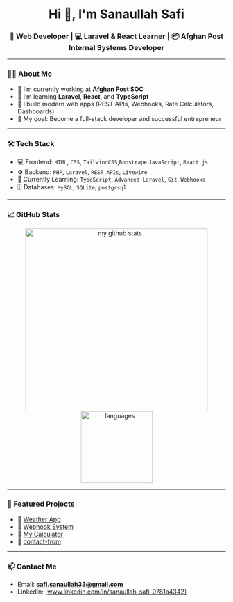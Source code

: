 <h1 align="center">Hi 👋, I'm Sanaullah Safi</h1>
<h3 align="center">🚀 Web Developer | 💻 Laravel & React Learner | 📦 Afghan Post Internal Systems Developer</h3>

---

### 👨‍💻 About Me

- 🔭 I’m currently working at **Afghan Post SOC**
- 🌱 I’m learning **Laravel**, **React**, and **TypeScript**
- 🚀 I build modern web apps (REST APIs, Webhooks, Rate Calculators, Dashboards)
- 🎯 My goal: Become a full-stack developer and successful entrepreneur


---

### 🛠️ Tech Stack

- 💻 Frontend: `HTML`, `CSS`, `TailwindCSS`,`Boostrape` `JavaScript`, `React.js`
- ⚙️ Backend: `PHP`, `Laravel`, `REST APIs`, `Livewire`
- 🧠 Currently Learning: `TypeScript`, `Advanced Laravel`, `Git`, `Webhooks`
- 🗄️ Databases: `MySQL`, `SQLite`, `postgrsql`

---

### 📈 GitHub Stats

<p align="center">
  <img src="https://github-readme-stats.vercel.app/api?username=Sanaullah487&show_icons=true&theme=tokyonight" alt="my github stats" width="420"/>
  <img src="https://github-readme-stats.vercel.app/api/top-langs/?username=Sanaullah487&layout=compact&theme=tokyonight" alt="languages" height="165">
</p>

---

### 📌 Featured Projects

- 🔗 [Weather App](https://github.com/Sanaullah487/weather-app)
- 🔗 [Webhook System](https://github.com/Sanaullah487/webhook-system)
- 🔗 [My Calculator](https://github.com/Sanaullah487/my-calculator)
- 🔗 [contact-from](https://github.com/Sanaullah487/contact-form)

---

### 📫 Contact Me

- Email: **safi.sanaullah33@gmail.com**
- LinkedIn: [www.linkedin.com/in/sanaullah-safi-0781a4342]
